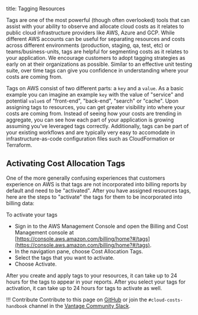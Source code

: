title: Tagging Resources 

Tags are one of the most powerful (though often overlooked) tools that can assist with your ability to observe and allocate cloud costs as it relates to public cloud infrastructure providers like AWS, Azure and GCP. While different AWS accounts can be useful for separating resources and costs across different environments (production, staging, qa, test, etc) or teams/business-units, tags are helpful for segmenting costs as it relates to your application. We encourage customers to adopt tagging strategies as early on at their organizations as possible. Similar to an effective unit testing suite, over time tags can give you confidence in understanding where your costs are coming from. 

Tags on AWS consist of two different parts: a `key` and a `value`. As a basic example you can imagine an example `key` with the value of "service" and potential `value`s of "front-end", "back-end", "search" or "cache". Upon assigning tags to resources, you can get greater visibility into where your costs are coming from. Instead of seeing how your costs are trending in aggregate, you can see how each part of your application is growing assuming you've leveraged tags correctly. Additionally, tags can be part of your existing workflows and are typically very easy to accomodate in infrastructure-as-code configuration files such as CloudFormation or Terraform. 

## Activating Cost Allocation Tags

One of the more generally confusing experiences that customers experience on AWS is that tags are not incorporated into billing reports by default and need to be "activated". After you have assigned resources tags, here are the steps to "activate" the tags for them to be incorporated into billing data:

To activate your tags

* Sign in to the AWS Management Console and open the Billing and Cost Management console at [https://console.aws.amazon.com/billing/home?#/tags](https://console.aws.amazon.com/billing/home?#/tags).
* In the navigation pane, choose Cost Allocation Tags.
* Select the tags that you want to activate.
* Choose Activate.

After you create and apply tags to your resources, it can take up to 24 hours for the tags to appear in your reports. After you select your tags for activation, it can take up to 24 hours for tags to activate as well.

!!! Contribute
    Contribute to this page on [GitHub](https://github.com/vantage-sh/handbook) or join the `#cloud-costs-handbook` channel in the [Vantage Community Slack](https://join.slack.com/t/vantagecommunity/shared_invite/zt-oey52myv-gq4AWRKkX25kjp1UGziPTw).